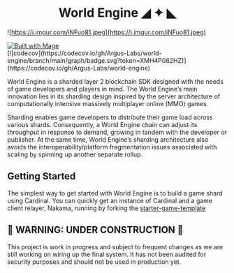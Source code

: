 <h1 align="center"> World Engine ◢ ✦ ◣ </h1>

![https://i.imgur.com/iNFuo81.jpeg](https://i.imgur.com/iNFuo81.jpeg)

<div>
  <a href="https://magefile.org" target="_blank">
    <img alt="Built with Mage" src="https://magefile.org/badge.svg" />
  </a>
</div>
[![codecov](https://codecov.io/gh/Argus-Labs/world-engine/branch/main/graph/badge.svg?token=XMH4P082HZ)](https://codecov.io/gh/Argus-Labs/world-engine)

World Engine is a sharded layer 2 blockchain SDK designed with the needs of game developers and players in mind. The
World Engine’s main innovation lies in its sharding design inspired by the server architecture of computationally
intensive massively multiplayer online (MMO) games.

Sharding enables game developers to distribute their game load across various shards. Consequently, a World Engine chain
can adjust its throughput in response to demand, growing in tandem with the developer or publisher. At the same time,
World Engine’s sharding architecture also avoids the interoperability/platform fragmentation issues associated with
scaling by spinning up another separate rollup.

## Getting Started

The simplest way to get started with World Engine is to build a game shard using Cardinal.
You can quickly get an instance of Cardinal and a game client relayer, Nakama, running by forking
the [starter-game-template](https://github.com/Argus-Labs/starter-game-template)

## 🚧 WARNING: UNDER CONSTRUCTION 🚧

This project is work in progress and subject to frequent changes as we are still working on wiring up the final system.
It has not been audited for security purposes and should not be used in production yet.